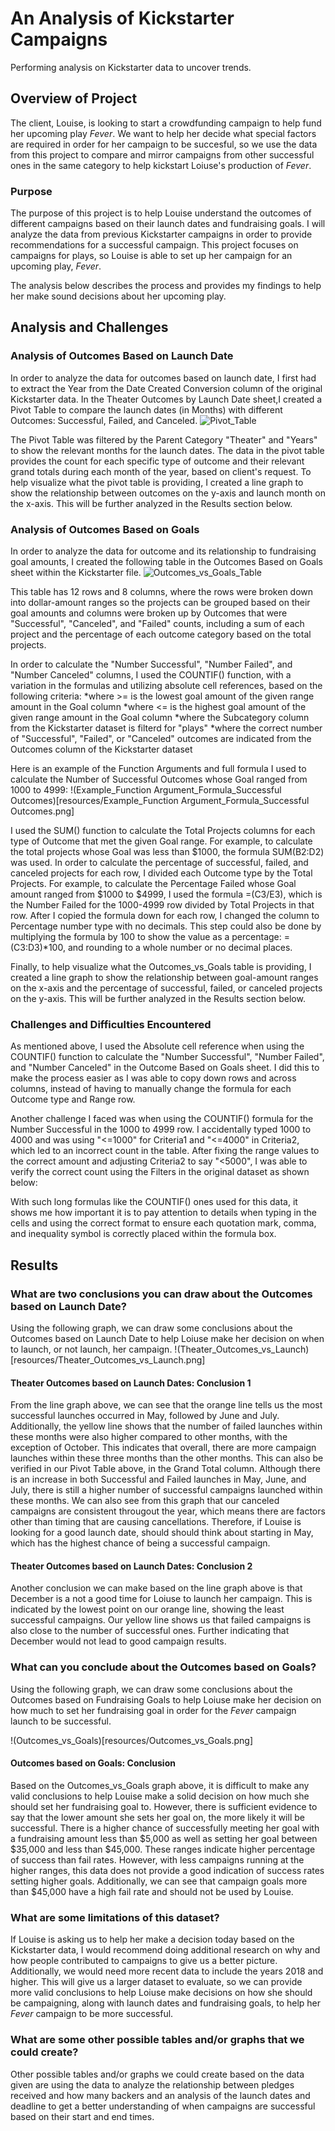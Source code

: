 # An Analysis of Kickstarter Campaigns
Performing analysis on Kickstarter data to uncover trends.

## Overview of Project
The client, Louise, is looking to start a crowdfunding campaign to help fund her upcoming play *Fever*. We want to help her decide what special factors are required in order for her campaign to be succesful, so we use the data from this project to compare and mirror campaigns from other successful ones in the same category to help kickstart Loiuse's production of *Fever*.

### Purpose
The purpose of this project is to help Louise understand the outcomes of different campaigns based on their launch dates and fundraising goals. I will analyze the data from previous Kickstarter campaigns in order to provide recommendations for a successful campaign. This project focuses on campaigns for plays, so Louise is able to set up her campaign for an upcoming play, *Fever*. 

The analysis below describes the process and provides my findings to help her make sound decisions about her upcoming play.

## Analysis and Challenges

### Analysis of Outcomes Based on Launch Date
In order to analyze the data for outcomes based on launch date, I first had to extract the Year from the Date Created Conversion column of the original Kickstarter data. In the Theater Outcomes by Launch Date sheet,I created a Pivot Table to compare the launch dates (in Months) with different Outcomes: Successful, Failed, and Canceled. 
![Pivot_Table](resources/Pivot_Table.png)

The Pivot Table was filtered by the Parent Category "Theater" and "Years" to show the relevant months for the launch dates. The data in the pivot table provides the count for each specific type of outcome and their relevant grand totals during each month of the year, based on client's request. To help visualize what the pivot table is providing, I created a line graph to show the relationship between outcomes on the y-axis and launch month on the x-axis. This will be further analyzed in the Results section below.

### Analysis of Outcomes Based on Goals
In order to analyze the data for outcome and its relationship to fundraising goal amounts, I created the following table in the Outcomes Based on Goals sheet within the Kickstarter file.
![Outcomes_vs_Goals_Table](resources/Outcomes_vs_Goals_Table.png)

This table has 12 rows and 8 columns, where the rows were broken down into dollar-amount ranges so the projects can be grouped based on their goal amounts and columns were broken up by Outcomes that were "Successful", "Canceled", and "Failed" counts, including a sum of each project and the percentage of each outcome category based on the total projects. 

In order to calculate the "Number Successful", "Number Failed", and "Number Canceled" columns, I used the COUNTIF() function, with a variation in the formulas and utilizing absolute cell references, based on the following criteria: 
*where >= is the lowest goal amount of the given range amount in the Goal column
*where <= is the highest goal amount of the given range amount in the Goal column
*where the Subcategory column from the Kickstarter dataset is filterd for "plays"
*where the correct number of "Successful", "Failed", or "Canceled" outcomes are indicated from the Outcomes column of the Kickstarter dataset

Here is an example of the Function Arguments and full formula I used to calculate the Number of Successful Outcomes whose Goal ranged from 1000 to 4999: 
!(Example_Function Argument_Formula_Successful Outcomes)[resources/Example_Function Argument_Formula_Successful Outcomes.png]

I used the SUM() function to calculate the Total Projects columns for each type of Outcome that met the given Goal range. For example, to calculate the total projects whose Goal was less than $1000, the formula SUM(B2:D2) was used. In order to calculate the percentage of successful, failed, and canceled projects for each row, I divided each Outcome type by the Total Projects. For example, to calculate the Percentage Failed whose Goal amount ranged from $1000 to $4999, I used the formula =(C3/E3), which is the Number Failed for the 1000-4999 row divided by Total Projects in that row. After I copied the formula down for each row, I changed the column to Percentage number type with no decimals. This step could also be done by multiplying the formula by 100 to show the value as a percentage: =(C3:D3)*100, and rounding to a whole number or no decimal places.

Finally, to help visualize what the Outcomes_vs_Goals table is providing, I created a line graph to show the relationship between goal-amount ranges on the x-axis and the percentage of successful, failed, or canceled projects on the y-axis. This will be further analyzed in the Results section below.

### Challenges and Difficulties Encountered
As mentioned above, I used the Absolute cell reference when using the COUNTIF() function to calculate the "Number Successful", "Number Failed", and "Number Canceled" in the Outcome Based on Goals sheet. I did this to make the process easier as I was able to copy down rows and across columns, instead of having to manually change the formula for each Outcome type and Range row. 

Another challenge I faced was when using the COUNTIF() formula for the Number Successful in the 1000 to 4999 row. I accidentally typed 1000 to 4000 and was using "<=1000" for Criteria1 and "<=4000" in Criteria2, which led to an incorrect count in the table. After fixing the range values to the correct amount and adjusting Criteria2 to say "<5000", I was able to verify the correct count using the Filters in the original dataset as shown below:

With such long formulas like the COUNTIF() ones used for this data, it shows me how important it is to pay attention to details when typing in the cells and using the correct format to ensure each quotation mark, comma, and inequality symbol is correctly placed within the formula box.

## Results

### What are two conclusions you can draw about the Outcomes based on Launch Date?
Using the following graph, we can draw some conclusions about the Outcomes based on Launch Date to help Loiuse make her decision on when to launch, or not launch, her campaign.
!(Theater_Outcomes_vs_Launch)[resources/Theater_Outcomes_vs_Launch.png]

#### Theater Outcomes based on Launch Dates: Conclusion 1
From the line graph above, we can see that the orange line tells us the most successful launches occurred in May, followed by June and July. Additionally, the yellow line shows that the number of failed launches within these months were also higher compared to other months, with the exception of October. This indicates that overall, there are more campaign launches within these three months than the other months. This can also be verified in our Pivot Table above, in the Grand Total column. Although there is an increase in both Successful and Failed launches in May, June, and July, there is still a higher number of successful campaigns launched within these months. We can also see from this graph that our canceled campaigns are consistent througout the year, which means there are factors other than timing that are causing cancellations. Therefore, if Louise is looking for a good launch date, should should think about starting in May, which has the highest chance of being a successful campaign. 

#### Theater Outcomes based on Launch Dates: Conclusion 2
Another conclusion we can make based on the line graph above is that December is a not a good time for Loiuse to launch her campaign. This is indicated by the lowest point on our orange line, showing the least successful campaigns. Our yellow line shows us that failed campaigns is also close to the number of successful ones. Further indicating that December would not lead to good campaign results.

### What can you conclude about the Outcomes based on Goals?
Using the following graph, we can draw some conclusions about the Outcomes based on Fundraising Goals to help Loiuse make her decision on how much to set her fundraising goal in order for the *Fever* campaign launch to be successful.

!(Outcomes_vs_Goals)[resources/Outcomes_vs_Goals.png]

#### Outcomes based on Goals: Conclusion
Based on the Outcomes_vs_Goals graph above, it is difficult to make any valid conclusions to help Louise make a solid decision on how much she should set her fundraising goal to. However, there is sufficient evidence to say that the lower amount she sets her goal on, the more likely it will be successful. There is a higher chance of successfully meeting her goal with a fundraising amount less than $5,000 as well as setting her goal between $35,000 and less than $45,000. These ranges indicate higher percentage of success than fail rates. However, with less campaigns running at the higher ranges, this data does not provide a good indication of success rates setting higher goals. Additionally, we can see that campaign goals more than $45,000 have a high fail rate and should not be used by Louise. 

### What are some limitations of this dataset?
If Louise is asking us to help her make a decision today based on the Kickstarter data, I would recommend doing additional research on why and how people contributed to campaigns to give us a better picture. Additionally, we would need more recent data to include the years 2018 and higher. This will give us a larger dataset to evaluate, so we can provide more valid conclusions to help Loiuse make decisions on how she should be campaigning, along with launch dates and fundraising goals, to help her *Fever* campaign to be more successful.

### What are some other possible tables and/or graphs that we could create?
Other possible tables and/or graphs we could create based on the data given are using the data to analyze the relationship between pledges received and how many backers and an analysis of the launch dates and deadline to get a better understanding of when campaigns are successful based on their start and end times. 
